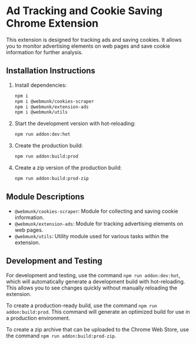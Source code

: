 # Ad Tracking and Cookie Saving Chrome Extension

This extension is designed for tracking ads and saving cookies. It allows you to monitor advertising elements on web pages and save cookie information for further analysis.

## Installation Instructions

1. Install dependencies:
    ```sh
    npm i
    npm i @webmunk/cookies-scraper
    npm i @webmunk/extension-ads
    npm i @webmunk/utils
    ```

2. Start the development version with hot-reloading:
    ```sh
    npm run addon:dev:hot
    ```

3. Create the production build:
    ```sh
    npm run addon:build:prod
    ```

4. Create a zip version of the production build:
    ```sh
    npm run addon:build:prod-zip
    ```

## Module Descriptions

- `@webmunk/cookies-scraper`: Module for collecting and saving cookie information.
- `@webmunk/extension-ads`: Module for tracking advertising elements on web pages.
- `@webmunk/utils`: Utility module used for various tasks within the extension.

## Development and Testing

For development and testing, use the command `npm run addon:dev:hot`, which will automatically generate a development build with hot-reloading. This allows you to see changes quickly without manually reloading the extension.

To create a production-ready build, use the command `npm run addon:build:prod`. This command will generate an optimized build for use in a production environment.

To create a zip archive that can be uploaded to the Chrome Web Store, use the command `npm run addon:build:prod-zip`.
